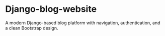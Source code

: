 # Django-blog-website
A modern Django-based blog platform with navigation, authentication, and a clean Bootstrap design.
